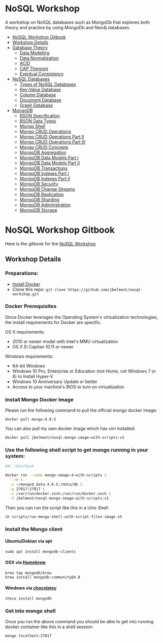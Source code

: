 # NoSQL Workshop

A workshop on NoSQL databases such as MongoDb that explores both theory and practice by using MongoDb and Neo4j databases.

* [NoSQL Workshop Gitbook](#api-workshop-gitbook)
* [Workshop Details](#workshop-details)
* [Database Theory](docs/database-theory.md)
    * [Data Modeling](docs/data-modeling.md)
    * [Data Normalization](docs/data-normalization.md)
    * [ACID](docs/acid.md)
    * [CAP Thereom](docs/cap.md)
    * [Eventual Consistency](docs/eventual-consistency.md)
* [NoSQL Databases](docs/nosql-databases.md)
    * [Types of NoSQL Databases](docs/types-of-nosql-databases.md)
    * [Key-Value Database](docs/key-value-database.md)
    * [Column Database](docs/column-database.md)
    * [Document Database](docs/document-database.md)
    * [Graph Database](docs/graph-database.md)
* [MongoDB](docs/mongodb.md)
    * [BSON Specification](docs/bson-specification.md)
    * [BSON Data Types](docs/bson-data-types.md)
    * [Mongo Shell](docs/mongo-shell.md)
    * [Mongo CRUD Operations](docs/mongo-crud-operations.md)
    * [Mongo CRUD Operations Part II](docs/mongo-crud-operations-part2.md)
    * [Mongo CRUD Operations Part III](docs/mongo-crud-operations-part3.md)
    * [Mongo CRUD Concepts](docs/mongo-crud-concepts.md)
    * [MongoDB Aggregation](docs/mongodb-aggregation.md)
    * [MongoDB Data Models Part I](docs/mongodb_data_models_part_I.md)
    * [MongoDB Data Models Part II](docs/mongodb_data_models_part_II.md)
    * [MongoDB Transactions](docs/mongodb_transactions.md)
    * [MongoDB Indexes Part I](docs/mongodb_indexes_partI.md)
    * [MongoDB Indexes Part II](docs/mongodb_indexes_partII.md)
    * [MongoDB Security](docs/mongodb_security.md)
    * [MongoDB Change Streams](docs/mongodb_change_streams.md)
    * [MongoDB Replication](docs/mongodb_replication.md)
    * [MongoDB Sharding](docs/mongodb_sharding.md)
    * [MongoDB Administration](docs/mongodb_administration.md)
    * [MongoDB Storage](docs/mongodb_storage.md)

# NoSQL Workshop Gitbook

Here is the gitbook for the [NoSQL Workshop](https://www.marcelbelmont.com/nosql-workshop)

## Workshop Details

### Preparations:

* [Install Docker](https://docs.docker.com/engine/installation/)
* Clone this repo: `git clone https://github.com/jbelmont/nosql-workshop.git`

### Docker Prerequisites

Since Docker leverages the Operating System's virtualization technologies, the install requirements for Docker are specific.

OS X requirements:

- 2010 or newer model with Intel's MMU virtualization
- OS X El Capitan 10.11 or newer

Windows requirements:

- 64-bit Windows
- Windows 10 Pro, Enterprise or Education (not Home, not Windows 7 or 8) to install Hyper-V
- Windows 10 Anniversary Update or better
- Access to your machine's BIOS to turn on virtualization

### Install Mongo Docker Image

Please run the following command to pull the official mongo docker image:

`docker pull mongo:4.0.5`

You can also pull my own docker image which has vim installed:

`docker pull jbelmont/nosql-mongo-image-with-scripts:v1`


### Use the following shell script to get mongo running in your system:

```bash
##! /bin/bash

docker run --name mongo-image-4-with-scripts \
  --rm \
  -v ~/mongod_data.4.0.5:/data/db \
  -p 27017:27017 \
  -v /var/run/docker.sock:/var/run/docker.sock \
  -d jbelmont/nosql-mongo-image-with-scripts:v1
```

Then you can run the script like this in a Unix Shell:

```bash
sh scripts/run-mongo-shell-with-script-files-image.sh
```

### Install the Mongo client

#### Ubuntu/Debian via apt
```
sudo apt install mongodb-clients
```

#### OSX via [Homebrew](https://brew.sh/)
```
brew tap mongodb/brew
brew install mongodb-community@4.0
```

#### Windows via [chocolatey](https://chocolatey.org/)
```
choco install mongodb
```

### Get into mongo shell

Once you run the above command you should be able to get into running docker container like this in a shell session:

`mongo localhost:27017`
